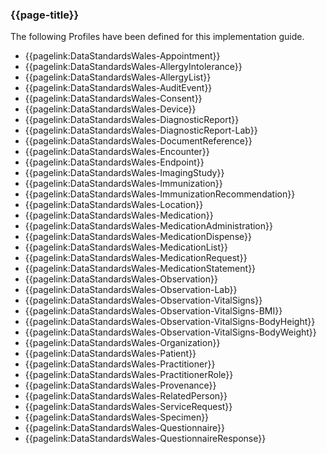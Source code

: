 ### {{page-title}}

The following Profiles have been defined for this implementation guide.
* {{pagelink:DataStandardsWales-Appointment}}
* {{pagelink:DataStandardsWales-AllergyIntolerance}}
* {{pagelink:DataStandardsWales-AllergyList}}
* {{pagelink:DataStandardsWales-AuditEvent}}
* {{pagelink:DataStandardsWales-Consent}}
* {{pagelink:DataStandardsWales-Device}}
* {{pagelink:DataStandardsWales-DiagnosticReport}}
* {{pagelink:DataStandardsWales-DiagnosticReport-Lab}}
* {{pagelink:DataStandardsWales-DocumentReference}}
* {{pagelink:DataStandardsWales-Encounter}}
* {{pagelink:DataStandardsWales-Endpoint}}
* {{pagelink:DataStandardsWales-ImagingStudy}}
* {{pagelink:DataStandardsWales-Immunization}}
* {{pagelink:DataStandardsWales-ImmunizationRecommendation}}
* {{pagelink:DataStandardsWales-Location}}
* {{pagelink:DataStandardsWales-Medication}}
* {{pagelink:DataStandardsWales-MedicationAdministration}}
* {{pagelink:DataStandardsWales-MedicationDispense}}
* {{pagelink:DataStandardsWales-MedicationList}}
* {{pagelink:DataStandardsWales-MedicationRequest}}
* {{pagelink:DataStandardsWales-MedicationStatement}}
* {{pagelink:DataStandardsWales-Observation}}
* {{pagelink:DataStandardsWales-Observation-Lab}}
* {{pagelink:DataStandardsWales-Observation-VitalSigns}}
* {{pagelink:DataStandardsWales-Observation-VitalSigns-BMI}}
* {{pagelink:DataStandardsWales-Observation-VitalSigns-BodyHeight}}
* {{pagelink:DataStandardsWales-Observation-VitalSigns-BodyWeight}}
* {{pagelink:DataStandardsWales-Organization}}
* {{pagelink:DataStandardsWales-Patient}}
* {{pagelink:DataStandardsWales-Practitioner}}
* {{pagelink:DataStandardsWales-PractitionerRole}}
* {{pagelink:DataStandardsWales-Provenance}}
* {{pagelink:DataStandardsWales-RelatedPerson}}
* {{pagelink:DataStandardsWales-ServiceRequest}}
* {{pagelink:DataStandardsWales-Specimen}}
* {{pagelink:DataStandardsWales-Questionnaire}}
* {{pagelink:DataStandardsWales-QuestionnaireResponse}}
